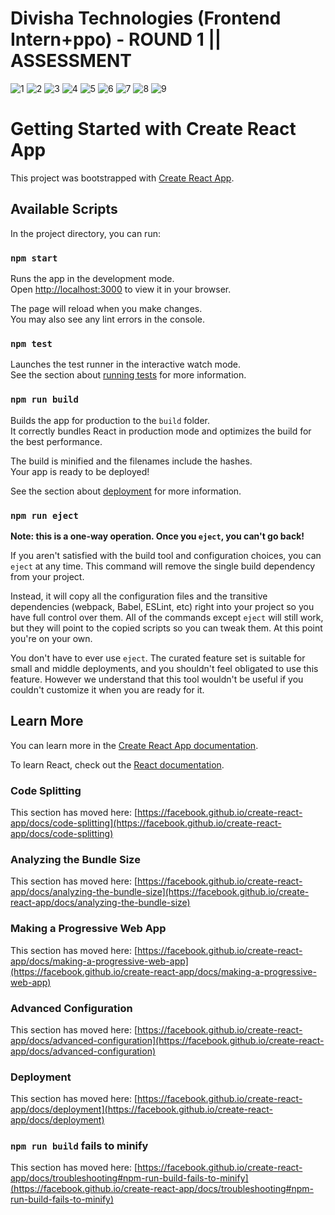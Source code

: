 # Divisha Technologies (Frontend Intern+ppo)  - ROUND 1 || ASSESSMENT
![1](https://github.com/sayanghoshofficial/Startup/assets/99132893/e7f0b060-64bf-43ff-9b3c-0389ee081c21)
![2](https://github.com/sayanghoshofficial/Startup/assets/99132893/903f7a5b-1a92-4c89-a3e0-6d8ecc7f6b00)
![3](https://github.com/sayanghoshofficial/Startup/assets/99132893/6cfa9b5e-6c95-4b09-88d5-3e3bd2b19c24)
![4](https://github.com/sayanghoshofficial/Startup/assets/99132893/e04c5c2e-e793-49c6-b877-1754e8a1c97a)
![5](https://github.com/sayanghoshofficial/Startup/assets/99132893/5a31d4fa-416c-4912-a243-0c47902dca92)
![6](https://github.com/sayanghoshofficial/Startup/assets/99132893/058f1cac-a408-484f-a83e-45cf1806150d)
![7](https://github.com/sayanghoshofficial/Startup/assets/99132893/dc96dfe1-a626-47bd-a8bc-d804e55a4b5d)
![8](https://github.com/sayanghoshofficial/Startup/assets/99132893/89eaed1a-e262-413a-b6e6-f43623df6293)
![9](https://github.com/sayanghoshofficial/Startup/assets/99132893/4c249f12-b996-4e57-895d-ff7bc83f903c)






















# Getting Started with Create React App

This project was bootstrapped with [Create React App](https://github.com/facebook/create-react-app).

## Available Scripts

In the project directory, you can run:

### `npm start`

Runs the app in the development mode.\
Open [http://localhost:3000](http://localhost:3000) to view it in your browser.

The page will reload when you make changes.\
You may also see any lint errors in the console.

### `npm test`

Launches the test runner in the interactive watch mode.\
See the section about [running tests](https://facebook.github.io/create-react-app/docs/running-tests) for more information.

### `npm run build`

Builds the app for production to the `build` folder.\
It correctly bundles React in production mode and optimizes the build for the best performance.

The build is minified and the filenames include the hashes.\
Your app is ready to be deployed!

See the section about [deployment](https://facebook.github.io/create-react-app/docs/deployment) for more information.

### `npm run eject`

**Note: this is a one-way operation. Once you `eject`, you can't go back!**

If you aren't satisfied with the build tool and configuration choices, you can `eject` at any time. This command will remove the single build dependency from your project.

Instead, it will copy all the configuration files and the transitive dependencies (webpack, Babel, ESLint, etc) right into your project so you have full control over them. All of the commands except `eject` will still work, but they will point to the copied scripts so you can tweak them. At this point you're on your own.

You don't have to ever use `eject`. The curated feature set is suitable for small and middle deployments, and you shouldn't feel obligated to use this feature. However we understand that this tool wouldn't be useful if you couldn't customize it when you are ready for it.

## Learn More

You can learn more in the [Create React App documentation](https://facebook.github.io/create-react-app/docs/getting-started).

To learn React, check out the [React documentation](https://reactjs.org/).

### Code Splitting

This section has moved here: [https://facebook.github.io/create-react-app/docs/code-splitting](https://facebook.github.io/create-react-app/docs/code-splitting)

### Analyzing the Bundle Size

This section has moved here: [https://facebook.github.io/create-react-app/docs/analyzing-the-bundle-size](https://facebook.github.io/create-react-app/docs/analyzing-the-bundle-size)

### Making a Progressive Web App

This section has moved here: [https://facebook.github.io/create-react-app/docs/making-a-progressive-web-app](https://facebook.github.io/create-react-app/docs/making-a-progressive-web-app)

### Advanced Configuration

This section has moved here: [https://facebook.github.io/create-react-app/docs/advanced-configuration](https://facebook.github.io/create-react-app/docs/advanced-configuration)

### Deployment

This section has moved here: [https://facebook.github.io/create-react-app/docs/deployment](https://facebook.github.io/create-react-app/docs/deployment)

### `npm run build` fails to minify

This section has moved here: [https://facebook.github.io/create-react-app/docs/troubleshooting#npm-run-build-fails-to-minify](https://facebook.github.io/create-react-app/docs/troubleshooting#npm-run-build-fails-to-minify)
